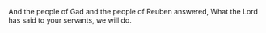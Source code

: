 And the people of Gad and the people of Reuben answered, What the Lord has said to your servants, we will do.

